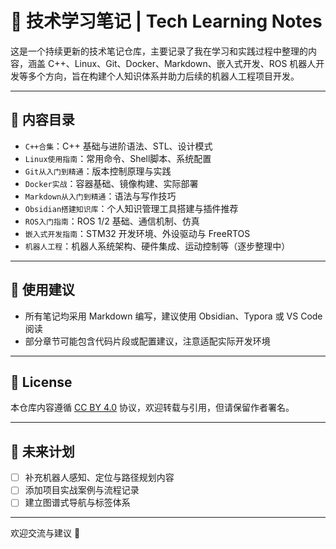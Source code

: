 # 📘 技术学习笔记 | Tech Learning Notes

这是一个持续更新的技术笔记仓库，主要记录了我在学习和实践过程中整理的内容，涵盖 C++、Linux、Git、Docker、Markdown、嵌入式开发、ROS 机器人开发等多个方向，旨在构建个人知识体系并助力后续的机器人工程项目开发。

---

## 📂 内容目录

- `C++合集`：C++ 基础与进阶语法、STL、设计模式
- `Linux使用指南`：常用命令、Shell脚本、系统配置
- `Git从入门到精通`：版本控制原理与实践
- `Docker实战`：容器基础、镜像构建、实际部署
- `Markdown从入门到精通`：语法与写作技巧
- `Obsidian搭建知识库`：个人知识管理工具搭建与插件推荐
- `ROS入门指南`：ROS 1/2 基础、通信机制、仿真
- `嵌入式开发指南`：STM32 开发环境、外设驱动与 FreeRTOS
- `机器人工程`：机器人系统架构、硬件集成、运动控制等（逐步整理中）

---

## 🧭 使用建议

- 所有笔记均采用 Markdown 编写，建议使用 Obsidian、Typora 或 VS Code 阅读
- 部分章节可能包含代码片段或配置建议，注意适配实际开发环境

---

## 📜 License

本仓库内容遵循 [CC BY 4.0](https://creativecommons.org/licenses/by/4.0/) 协议，欢迎转载与引用，但请保留作者署名。

---

## 📌 未来计划

- [ ] 补充机器人感知、定位与路径规划内容
- [ ] 添加项目实战案例与流程记录
- [ ] 建立图谱式导航与标签体系

---

欢迎交流与建议 🙌
